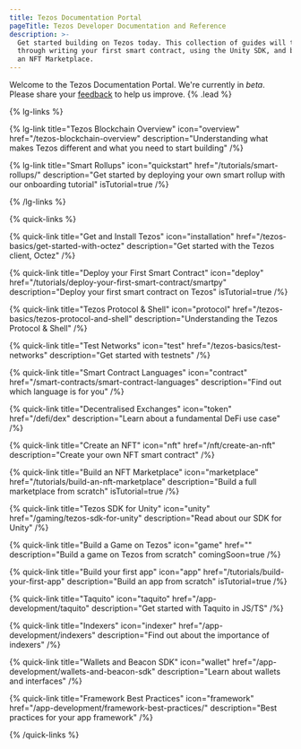 ```yaml
---
title: Tezos Documentation Portal
pageTitle: Tezos Developer Documentation and Reference
description: >-
  Get started building on Tezos today. This collection of guides will take you
  through writing your first smart contract, using the Unity SDK, and building
  an NFT Marketplace.
---
```


Welcome to the Tezos Documentation Portal. We're currently in _beta_. Please share your [feedback](https://github.com/trilitech/tezos-developer-docs/issues/new/choose) to help us improve. {% .lead %}

{% lg-links %}

{% lg-link title="Tezos Blockchain Overview" icon="overview" href="/tezos-blockchain-overview" description="Understanding what makes Tezos different and what you need to start building" /%}

{% lg-link title="Smart Rollups" icon="quickstart" href="/tutorials/smart-rollups/" description="Get started by deploying your own smart rollup with our onboarding tutorial" isTutorial=true /%}

{% /lg-links %}

{% quick-links %}

{% quick-link title="Get and Install Tezos" icon="installation" href="/tezos-basics/get-started-with-octez" description="Get started with the Tezos client, Octez" /%}

{% quick-link title="Deploy your First Smart Contract" icon="deploy" href="/tutorials/deploy-your-first-smart-contract/smartpy" description="Deploy your first smart contract on Tezos" isTutorial=true /%}

{% quick-link title="Tezos Protocol & Shell" icon="protocol" href="/tezos-basics/tezos-protocol-and-shell" description="Understanding the Tezos Protocol & Shell" /%}

{% quick-link title="Test Networks" icon="test" href="/tezos-basics/test-networks" description="Get started with testnets" /%}

{% quick-link title="Smart Contract Languages" icon="contract" href="/smart-contracts/smart-contract-languages" description="Find out which language is for you" /%}

{% quick-link title="Decentralised Exchanges" icon="token" href="/defi/dex" description="Learn about a fundamental DeFi use case" /%}

{% quick-link title="Create an NFT" icon="nft" href="/nft/create-an-nft" description="Create your own NFT smart contract" /%}

{% quick-link title="Build an NFT Marketplace" icon="marketplace" href="/tutorials/build-an-nft-marketplace" description="Build a full marketplace from scratch" isTutorial=true /%}

{% quick-link title="Tezos SDK for Unity" icon="unity" href="/gaming/tezos-sdk-for-unity" description="Read about our SDK for Unity" /%}

{% quick-link title="Build a Game on Tezos" icon="game" href="" description="Build a game on Tezos from scratch" comingSoon=true /%}

{% quick-link title="Build your first app" icon="app" href="/tutorials/build-your-first-app" description="Build an app from scratch" isTutorial=true /%}

{% quick-link title="Taquito" icon="taquito" href="/app-development/taquito" description="Get started with Taquito in JS/TS" /%}

{% quick-link title="Indexers" icon="indexer" href="/app-development/indexers" description="Find out about the importance of indexers" /%}

{% quick-link title="Wallets and Beacon SDK" icon="wallet" href="/app-development/wallets-and-beacon-sdk" description="Learn about wallets and interfaces" /%}

{% quick-link title="Framework Best Practices" icon="framework" href="/app-development/framework-best-practices/" description="Best practices for your app framework" /%}

{% /quick-links %}
